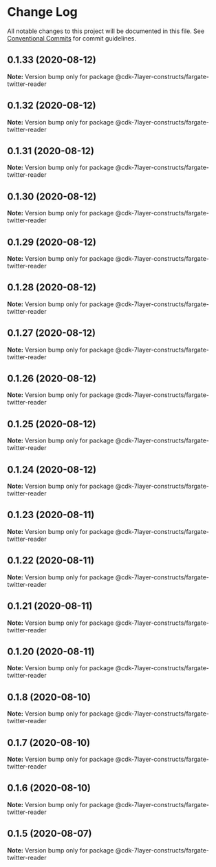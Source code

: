 # Change Log

All notable changes to this project will be documented in this file.
See [Conventional Commits](https://conventionalcommits.org) for commit guidelines.

## 0.1.33 (2020-08-12)

**Note:** Version bump only for package @cdk-7layer-constructs/fargate-twitter-reader





## 0.1.32 (2020-08-12)

**Note:** Version bump only for package @cdk-7layer-constructs/fargate-twitter-reader





## 0.1.31 (2020-08-12)

**Note:** Version bump only for package @cdk-7layer-constructs/fargate-twitter-reader





## 0.1.30 (2020-08-12)

**Note:** Version bump only for package @cdk-7layer-constructs/fargate-twitter-reader





## 0.1.29 (2020-08-12)

**Note:** Version bump only for package @cdk-7layer-constructs/fargate-twitter-reader





## 0.1.28 (2020-08-12)

**Note:** Version bump only for package @cdk-7layer-constructs/fargate-twitter-reader





## 0.1.27 (2020-08-12)

**Note:** Version bump only for package @cdk-7layer-constructs/fargate-twitter-reader





## 0.1.26 (2020-08-12)

**Note:** Version bump only for package @cdk-7layer-constructs/fargate-twitter-reader





## 0.1.25 (2020-08-12)

**Note:** Version bump only for package @cdk-7layer-constructs/fargate-twitter-reader





## 0.1.24 (2020-08-12)

**Note:** Version bump only for package @cdk-7layer-constructs/fargate-twitter-reader





## 0.1.23 (2020-08-11)

**Note:** Version bump only for package @cdk-7layer-constructs/fargate-twitter-reader





## 0.1.22 (2020-08-11)

**Note:** Version bump only for package @cdk-7layer-constructs/fargate-twitter-reader





## 0.1.21 (2020-08-11)

**Note:** Version bump only for package @cdk-7layer-constructs/fargate-twitter-reader





## 0.1.20 (2020-08-11)

**Note:** Version bump only for package @cdk-7layer-constructs/fargate-twitter-reader





## 0.1.8 (2020-08-10)

**Note:** Version bump only for package @cdk-7layer-constructs/fargate-twitter-reader





## 0.1.7 (2020-08-10)

**Note:** Version bump only for package @cdk-7layer-constructs/fargate-twitter-reader





## 0.1.6 (2020-08-10)

**Note:** Version bump only for package @cdk-7layer-constructs/fargate-twitter-reader





## 0.1.5 (2020-08-07)

**Note:** Version bump only for package @cdk-7layer-constructs/fargate-twitter-reader
